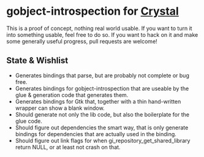 # gobject-introspection for [Crystal](http://crystal-lang.org)

This is a proof of concept, nothing real world usable.
If you want to turn it into something usable, feel free to do so.
If you want to hack on it and make some
generally useful progress, pull requests are welcome!

## State & Wishlist

* Generates bindings that parse, but are probably not complete or bug free.
* Generates bindings for gobject-introspection that are useable by the glue & generation
  code that generates them.
* Generates bindings for Gtk that, together with a thin hand-written wrapper
  can show a blank window.
* Should generate not only the lib code, but also the boilerplate for the glue code.
* Should figure out dependencies the smart way, that is only generate bindings
  for dependencies that are actually used in the binding.
* Should figure out link flags for when gi_repository_get_shared_library
  return NULL, or at least not crash on that.
